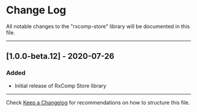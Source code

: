 # Change Log
All notable changes to the "rxcomp-store" library will be documented in this file.

---

## [1.0.0-beta.12] - 2020-07-26
### Added
- Initial release of RxComp Store library

---

Check [Keep a Changelog](http://keepachangelog.com/) for recommendations on how to structure this file.
